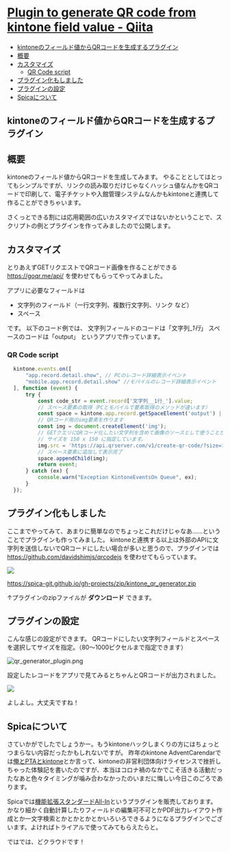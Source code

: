 # [Plugin to generate QR code from kintone field value - Qiita](https://qiita.com/spica/items/6f7eed5efa8cf4f74167)

* [kintoneのフィールド値からQRコードを生成するプラグイン](#kintoneのフィールド値からqrコードを生成するプラグイン)
* [概要](#概要)
* [カスタマイズ](#カスタマイズ)
    * [QR Code script](#qr-code-script)
* [プラグイン化もしました](#プラグイン化もしました)
* [プラグインの設定](#プラグインの設定)
* [Spicaについて](#spicaについて)


## kintoneのフィールド値からQRコードを生成するプラグイン

## 概要

kintoneのフィールド値からQRコードを生成してみます。 やることとしてはとってもシンプルですが、リンクの読み取りだけじゃなくハッシュ値なんかをQRコードで印刷して、電子チケットや入館管理システムなんかもkintoneと連携して作ることができちゃいます。

さくっとできる割には応用範囲の広いカスタマイズではないかということで、スクリプトの例とプラグインを作ってみましたので公開します。

## カスタマイズ

とりあえずGETリクエストでQRコード画像を作ることができる <https://goqr.me/api/> を使わせてもらってやってみました。

アプリに必要なフィールドは

- 文字列のフィールド（一行文字列、複数行文字列、リンク など）
- スペース

です。 以下のコード例では、 文字列フィールドのコードは「文字列_*1行*」 スペースのコードは「output」 というアプリで作っています。

### QR Code script

```javascript
  kintone.events.on([
      "app.record.detail.show", // PCのレコード詳細表示イベント
      "mobile.app.record.detail.show" //モバイルのレコード詳細表示イベント
  ], function (event) {
      try {
          const code_str = event.record['文字列__1行_'].value;
          // スペース要素の取得（PCとモバイルで要素取得のメソッドが違います）
          const space = kintone.app.record.getSpaceElement('output') || kintone.mobile.app.record.getSpaceElement('output');
          // QRコード用のimg要素を作ります
          const img = document.createElement('img');
          // GETクエリにQRコード化したい文字列を含めて画像のソースとして使うことができます。
          // サイズを 150 x 150 に指定しています。
          img.src = 'https://api.qrserver.com/v1/create-qr-code/?size=150x150&data=' + code_str;
          // スペース要素に追加して表示完了
          space.appendChild(img);
          return event;
      } catch (ex) {
          console.warn("Exception KintoneEventsOn Queue", ex);
      }
  });
```

## プラグイン化もしました

ここまでやってみて、あまりに簡単なのでちょっとこれだけじゃなあ......ということでプラグインも作ってみました。 kintoneと連携する以上は外部のAPIに文字列を送信しないでQRコードにしたい場合が多いと思うので、プラグインでは <https://github.com/davidshimjs/qrcodejs> を使わせてもらっています。

![](https://qiita-user-contents.imgix.net/https%3A%2F%2Fqiita-image-store.s3.ap-northeast-1.amazonaws.com%2F0%2F67365%2Fd8463110-639d-2ff4-0e18-1b2419eba684.png?ixlib=rb-4.0.0&auto=format&gif-q=60&q=75&s=2938013568dd2a0099554c3afae16022)

https://spica-git.github.io/gh-projects/zip/kintone_qr_generator.zip

↑プラグインのzipファイルが **ダウンロード** できます。

## プラグインの設定

こんな感じの設定ができます。 QRコードにしたい文字列フィールドとスペースを選択してサイズを指定。（80～1000ピクセルまで指定できます）

![qr_generator_plugin.png](https://qiita-user-contents.imgix.net/https%3A%2F%2Fqiita-image-store.s3.ap-northeast-1.amazonaws.com%2F0%2F67365%2Fbbc0280c-5803-9c37-4172-4ba50b4e3ef6.png?ixlib=rb-4.0.0&auto=format&gif-q=60&q=75&s=a8fb96b4c2007914bb86395bd08a0f67)

設定したレコードをアプリで見てみるとちゃんとQRコードが出力されました。

![](https://qiita-user-contents.imgix.net/https%3A%2F%2Fqiita-image-store.s3.ap-northeast-1.amazonaws.com%2F0%2F67365%2F3407f8b3-7b22-f3d7-8103-9423919b0546.png?ixlib=rb-4.0.0&auto=format&gif-q=60&q=75&s=cf4415d8c41dbb6689ddc343f798da18)

よしよし。大丈夫ですね！

## Spicaについて

さていかがでしたでしょうかー。もうkintoneハックしまくりの方にはちょっとつまらない内容だったかもしれないですが。 昨年のkintone AdventCarendarでは[俺とPTAとkintone](https://qiita.com/spica/items/6e7e086dbc9f650bf8e0)とか言って、kintoneの非営利団体向けライセンスで挫折しちゃった体験記を書いたのですが、本当はコロナ禍のなかでこそ活きる活動だったなあと色々タイミングが噛み合わなかったのいまだに悔しい今日このごろであります。

Spicaでは[機能拡張スタンダードAll-In](https://spica.tokyo/bluelaunch)というプラグインを販売しております。 かなり細かく自動計算したりフィールドの編集可不可とかPDF出力レイアウト作成とか一文字検索とかとかとかとかいろいろできるようになるプラグインでございます。よければトライアルで使ってみてもらえたらと。

ではでは、どクラウドです！
